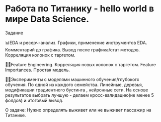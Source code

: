 # Работа по Титанику - hello world в мире Data Science.

Задание  

📊EDA и ресерч-анализ. Графики, применение инструментов EDA. Комментарий до графика. Вывод после графика/стат методов. Корреляция колонок с таргетом.
 
👨‍💻Feature Engineering. Корреляция новых колонок с таргетом. Feature Importances. Простая модель.
 
👩‍🎓Эксперименты с моделями машинного обучения/глубокого обучения. По одной из каждого семейства. Линейные, деревья, модификации градиентного бустинга , нейронные сети. На основе результатов выбрать лучшую - делаем кросс-валидацию(не менее 5 фолдов) и итоговый вывод.

О задаче: Нужно определять выживет или не выживет пассажир на Титанике. 
